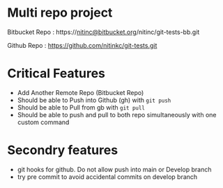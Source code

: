 # Multi repo project

Bitbucket Repo : https://nitinc@bitbucket.org/nitinc/git-tests-bb.git 

Github Repo : https://github.com/nitinkc/git-tests.git

# Critical Features
- Add Another Remote Repo (Bitbucket Repo)
- Should be able to Push into Github (gh) with `git push`
- Should be able to Pull from gb with `git pull`
- Should be able to push and pull to both repo simultaneously with one custom command

# Secondry features
- git hooks for github. Do not allow push into main or Develop branch
- try pre commit to avoid accidental commits on develop branch